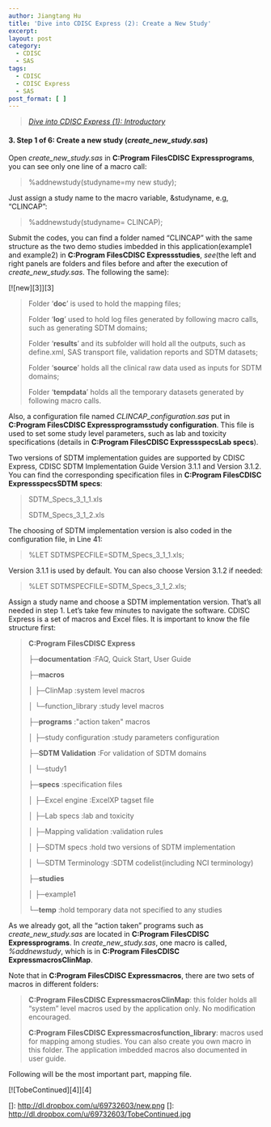 ```yaml
---
author: Jiangtang Hu
title: 'Dive into CDISC Express (2): Create a New Study'
excerpt:
layout: post
category:
  - CDISC
  - SAS
tags:
  - CDISC
  - CDISC Express
  - SAS
post_format: [ ]
---
```

> [*Dive into CDISC Express (1): Introductory*][1]

#### 3. Step 1 of 6: Create a new study (*create\_new\_study.sas*)

Open *create\_new\_study.sas* in **C:Program FilesCDISC Expressprograms**, you can see only one line of a macro call:

> %addnewstudy(studyname=my new study);

Just assign a study name to the macro variable, &studyname, e.g, “CLINCAP”:

> %addnewstudy(studyname= CLINCAP);

Submit the codes, you can find a folder named “CLINCAP” with the same structure as the two demo studies imbedded in this application(example1 and example2) in **C:Program FilesCDISC Expressstudies**, *see*(the left and right panels are folders and files before and after the execution of *create\_new\_study.sas*. The following the same): 

[![new][3]][3] 

> Folder ‘**doc**’ is used to hold the mapping files;
> 
> Folder ‘**log**’ used to hold log files generated by following macro calls, such as generating SDTM domains;
> 
> Folder ‘**results**’ and its subfolder will hold all the outputs, such as define.xml, SAS transport file, validation reports and SDTM datasets;
> 
> Folder ‘**source**’ holds all the clinical raw data used as inputs for SDTM domains;
> 
> Folder ‘**tempdata**’ holds all the temporary datasets generated by following macro calls.

Also, a configuration file named *CLINCAP_configuration.sas* put in **C:Program FilesCDISC Expressprogramsstudy configuration**. This file is used to set some study level parameters, such as lab and toxicity specifications (details in **C:Program FilesCDISC ExpressspecsLab specs**). 

Two versions of SDTM implementation guides are supported by CDISC Express, CDISC SDTM Implementation Guide Version 3.1.1 and Version 3.1.2. You can find the corresponding specification files in **C:Program FilesCDISC ExpressspecsSDTM specs**:

> SDTM\_Specs\_3\_1\_1.xls
> 
> SDTM\_Specs\_3\_1\_2.xls

The choosing of SDTM implementation version is also coded in the configuration file, in Line 41:

> %LET SDTMSPECFILE=SDTM\_Specs\_3\_1\_1.xls;

Version 3.1.1 is used by default. You can also choose Version 3.1.2 if needed:

> %LET SDTMSPECFILE=SDTM\_Specs\_3\_1\_2.xls;

Assign a study name and choose a SDTM implementation version. That’s all needed in step 1. Let’s take few minutes to navigate the software. CDISC Express is a set of macros and Excel files. It is important to know the file structure first:

> **C:Program FilesCDISC Express**
> 
> ├─**documentation** :FAQ, Quick Start, User Guide
> 
> ├─**macros**
> 
> │ ├─ClinMap :system level macros
> 
> │ └─function_library :study level macros
> 
> ├─**programs** :"action taken" macros
> 
> │ ├─study configuration :study parameters configuration
> 
> ├─**SDTM Validation** :For validation of SDTM domains
> 
> │ └─study1
> 
> ├─**specs** :specification files
> 
> │ ├─Excel engine :ExcelXP tagset file
> 
> │ ├─Lab specs :lab and toxicity
> 
> │ ├─Mapping validation :validation rules
> 
> │ ├─SDTM specs :hold two versions of SDTM implementation
> 
> │ └─SDTM Terminology :SDTM codelist(including NCI terminology)
> 
> ├─**studies**
> 
> │ ├─example1
> 
> └─**temp** :hold temporary data not specified to any studies

As we already got, all the “action taken” programs such as *create\_new\_study.sas* are located in **C:Program FilesCDISC Expressprograms**. In *create\_new\_study.sas*, one macro is called, *%addnewstudy*, which is in **C:Program FilesCDISC ExpressmacrosClinMap**.

Note that in **C:Program FilesCDISC Expressmacros**, there are two sets of macros in different folders:

> **C:Program FilesCDISC ExpressmacrosClinMap**: this folder holds all “system” level macros used by the application only. No modification encouraged.
> 
> **C:Program FilesCDISC Expressmacrosfunction_library**: macros used for mapping among studies. You can also create you own macro in this folder. The application imbedded macros also documented in user guide.

Following will be the most important part, mapping file.

[![TobeContinued][4]][4]

 [1]: http://www.jiangtanghu.com/blog/2011/06/28/dive-into-cdisc-express-1-introductory/
 []: http://dl.dropbox.com/u/69732603/new.png
 []: http://dl.dropbox.com/u/69732603/TobeContinued.jpg